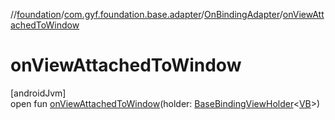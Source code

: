 //[foundation](../../../index.md)/[com.gyf.foundation.base.adapter](../index.md)/[OnBindingAdapter](index.md)/[onViewAttachedToWindow](on-view-attached-to-window.md)

# onViewAttachedToWindow

[androidJvm]\
open fun [onViewAttachedToWindow](on-view-attached-to-window.md)(holder: [BaseBindingViewHolder](../../com.gyf.foundation.base.adapter.viewholder/-base-binding-view-holder/index.md)&lt;[VB](index.md)&gt;)
